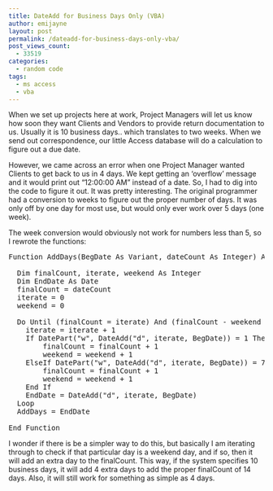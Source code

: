 ```yaml
---
title: DateAdd for Business Days Only (VBA)
author: emijayne
layout: post
permalink: /dateadd-for-business-days-only-vba/
post_views_count:
  - 33519
categories:
  - random code
tags:
  - ms access
  - vba
---
```

When we set up projects here at work, Project Managers will let us know how soon they want Clients and Vendors to provide return documentation to us. Usually it is 10 business days.. which translates to two weeks. When we send out correspondence, our little Access database will do a calculation to figure out a due date.

However, we came across an error when one Project Manager wanted Clients to get back to us in 4 days. We kept getting an &#8216;overflow&#8217; message and it would print out &#8220;12:00:00 AM&#8221; instead of a date. So, I had to dig into the code to figure it out. It was pretty interesting. The original programmer had a conversion to weeks to figure out the proper number of days. It was only off by one day for most use, but would only ever work over 5 days (one week).

The week conversion would obviously not work for numbers less than 5, so I rewrote the functions:

<pre>Function AddDays(BegDate As Variant, dateCount As Integer) As Date

  Dim finalCount, iterate, weekend As Integer
  Dim EndDate As Date
  finalCount = dateCount
  iterate = 0
  weekend = 0

  Do Until (finalCount = iterate) And (finalCount - weekend = dateCount)
    iterate = iterate + 1
    If DatePart("w", DateAdd("d", iterate, BegDate)) = 1 Then
        finalCount = finalCount + 1
        weekend = weekend + 1
    ElseIf DatePart("w", DateAdd("d", iterate, BegDate)) = 7 Then
        finalCount = finalCount + 1
        weekend = weekend + 1
    End If
    EndDate = DateAdd("d", iterate, BegDate)
  Loop
  AddDays = EndDate

End Function</pre>

I wonder if there is be a simpler way to do this, but basically I am iterating through to check if that particular day is a weekend day, and if so, then it will add an extra day to the finalCount. This way, if the system specifies 10 business days, it will add 4 extra days to add the proper finalCount of 14 days. Also, it will still work for something as simple as 4 days.
